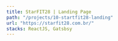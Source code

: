 ```yaml
---
title: StarFIT28 | Landing Page
path: "/projects/10-startfit28-landing"
url: "https://starfit28.com.br/"
stacks: ReactJS, Gatsbsy
---
```


